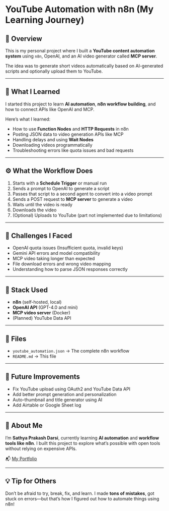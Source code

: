 # YouTube Automation with n8n (My Learning Journey)

## 📌 Overview

This is my personal project where I built a **YouTube content automation system** using `n8n`, OpenAI, and an AI video generator called **MCP server**.

The idea was to generate short videos automatically based on AI-generated scripts and optionally upload them to YouTube.

---

## 🧠 What I Learned

I started this project to learn **AI automation**, **n8n workflow building**, and how to connect APIs like OpenAI and MCP.

Here’s what I learned:
- How to use **Function Nodes** and **HTTP Requests** in n8n
- Posting JSON data to video generation APIs like MCP
- Handling delays and using **Wait Nodes**
- Downloading videos programmatically
- Troubleshooting errors like quota issues and bad requests

---

## ⚙️ What the Workflow Does

1. Starts with a **Schedule Trigger** or manual run
2. Sends a prompt to OpenAI to generate a script
3. Passes that script to a second agent to convert into a video prompt
4. Sends a POST request to **MCP server** to generate a video
5. Waits until the video is ready
6. Downloads the video
7. (Optional) Uploads to YouTube (part not implemented due to limitations)

---

## 🚧 Challenges I Faced

- OpenAI quota issues (Insufficient quota, invalid keys)
- Gemini API errors and model compatibility
- MCP video taking longer than expected
- File download errors and wrong video mapping
- Understanding how to parse JSON responses correctly

---

## 🧰 Stack Used

- **n8n** (self-hosted, local)
- **OpenAI API** (GPT-4.0 and mini)
- **MCP video server** (Docker)
- (Planned) YouTube Data API

---

## 📁 Files

- `youtube_automation.json` → The complete n8n workflow
- `README.md` → This file

---

## 🔄 Future Improvements

- Fix YouTube upload using OAuth2 and YouTube Data API
- Add better prompt generation and personalization
- Auto-thumbnail and title generator using AI
- Add Airtable or Google Sheet log

---

## 🙋 About Me

I’m **Sathya Prakash Darsi**, currently learning **AI automation** and **workflow tools like n8n**. I built this project to explore what’s possible with open tools without relying on expensive APIs.

📬 [My Portfolio](https://sathya-protfilo-web.netlify.app)

---

## 💡 Tip for Others

Don’t be afraid to try, break, fix, and learn. I made **tons of mistakes**, got stuck on errors—but that’s how I figured out how to automate things using n8n!

